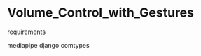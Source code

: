 # Volume_Control_with_Gestures

requirements

mediapipe
django
comtypes <br>
~~~ pip install -r requirements.txt 
